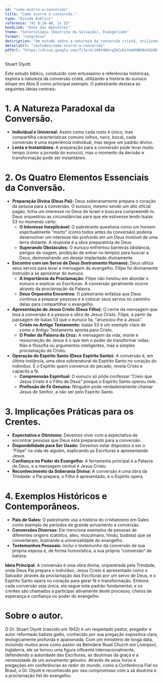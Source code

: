 ```yaml
---
id: "como-ocorre-a-conversão"
title: "Como ocorre a conversão."
type: "Estudo Bíblico"
reference: "At 8:26-40, Is 53"
bookLink: "Atos dos Apóstolos"
theme: "Soteriologia (Doutrina da Salvação), Evangelismo"
format: "Congresso"
description: "Um estudo sobre a natureza da conversão cristã, utilizando a história do eunuco etíope em Atos 8 como exemplo principal. Destaca os papéis de Deus Pai na preparação, de Jesus Cristo como a mensagem central, do Espírito Santo na operação e do servo de Deus como instrumento, enfatizando a dinâmica paradoxal e os elementos essenciais da transformação espiritual. Olyott mostra que cada conversão, embora seja única, segue um padrão fundamental."
detailsUrl: "/estudos/como-ocorre-a-conversão"
pdfUrl: "https://drive.google.com/file/d/109t9OGrqZmCuGifwm0VW5Nxt82ADfCEr/view?usp=drive_link"
---
```


Stuart Olyott.

Este estudo bíblico, conduzido com entusiasmo e referências históricas, explora a natureza da conversão cristã, utilizando a história do eunuco etíope em Atos 8 como principal exemplo. O palestrante destaca as seguintes ideias centrais:

# 1\. A Natureza Paradoxal da Conversão.

* **Individual e Universal:** Assim como cada rosto é único, mas compartilha características comuns (olhos, nariz, boca), cada conversão é uma experiência individual, mas segue um padrão divino.  
* **Lenta e Instantânea:** A preparação para a conversão pode levar muito tempo (como a jornada do eunuco), mas o momento da decisão e transformação pode ser instantâneo.

# 2\. Os Quatro Elementos Essenciais da Conversão.

* **Preparação Divina (Deus Pai):** Deus soberanamente prepara o coração da pessoa para a conversão. O eunuco, mesmo sendo um alto oficial pagão, tinha um interesse no Deus de Israel e buscava compreendê-lo. Deus orquestrou as circunstâncias para que ele estivesse lendo Isaías 53 no momento certo.  
  * **O Interesse Inexplicável:** O palestrante questiona como um homem espiritualmente “morto” (como todos antes da conversão) poderia desenvolver um interesse tão profundo em um Deus invisível de uma terra distante. A resposta é a obra preparatória de Deus.  
  * **Superando Obstáculos:** O eunuco enfrentou barreiras (distância, perigos da viagem, proibição de entrar no templo) para buscar a Deus, demonstrando um desejo implantado divinamente.  
* **Encontro com um Servo de Deus (Instrumento Humano):** Deus utiliza seus servos para levar a mensagem do evangelho. Filipe foi divinamente instruído a se aproximar do eunuco.  
  * **A Importância da Proclamação:** Filipe não hesitou em abordar o eunuco e explicar as Escrituras. A conversão geralmente ocorre através da proclamação da Palavra.  
  * **Deus Orquestra Encontros:** O palestrante enfatiza que Deus continua a preparar pessoas e a colocar seus servos no caminho delas para compartilhar o evangelho.  
* **Apresentação de Jesus Cristo (Deus Filho):** O cerne da mensagem que leva à conversão é a pessoa e obra de Jesus Cristo. Filipe, a partir da passagem de Isaías 53 que o eunuco lia, “anunciou-lhe a Jesus”.  
  * **Cristo no Antigo Testamento:** Isaías 53 é um exemplo claro de como o Antigo Testamento aponta para Cristo.  
  * **O Poder da Palavra da Cruz:** A mensagem da vida, morte e ressurreição de Jesus é o que tem o poder de transformar vidas. Não é filosofia ou argumentos inteligentes, mas a simples proclamação de Cristo.  
* **Operação do Espírito Santo (Deus Espírito Santo):** A conversão é, em última instância, uma obra sobrenatural do Espírito Santo no coração do indivíduo. É o Espírito quem convence do pecado, revela Cristo e capacita a fé.  
  * **Compreensão Espiritual:** O eunuco só pôde confessar “Creio que Jesus Cristo é o Filho de Deus” porque o Espírito Santo operou nele.  
  * **Profissão de Fé Genuína:** Ninguém pode verdadeiramente chamar Jesus de Senhor, a não ser pelo Espírito Santo.

# 3\. Implicações Práticas para os Crentes.

* **Expectativa e Otimismo:** Devemos viver com a expectativa de encontrar pessoas que Deus está preparando para a conversão.  
* **Disponibilidade para Ser Usado:** Devemos estar dispostos a ser o “Filipe” na vida de alguém, explicando as Escrituras e apresentando Jesus.  
* **Confiança no Poder do Evangelho:** A ferramenta principal é a Palavra de Deus, e a mensagem central é Jesus Cristo.  
* **Reconhecimento da Soberania Divina:** A conversão é uma obra da Trindade: o Pai prepara, o Filho é apresentado, e o Espírito opera.

# 4\. Exemplos Históricos e Contemporâneos.

* **País de Gales:** O palestrante usa a história do cristianismo em Gales como exemplo de períodos de grande avivamento e conversão.  
* **Conversões Diversas:** Ele menciona exemplos de pessoas de diferentes origens (católico, ateu, muçulmano, hindu, budista) que se converteram, ilustrando a universalidade do evangelho.  
* **Testemunhos Pessoais:** Inclui o testemunho da conversão de sua própria esposa e, de forma humorística, a sua própria “conversão” de batista.

**Ideia Principal:** A conversão é uma obra divina, orquestrada pela Trindade, onde Deus Pai prepara o indivíduo, Jesus Cristo é apresentado como o Salvador através da proclamação das Escrituras por um servo de Deus, e o Espírito Santo opera no coração para gerar fé e transformação. Embora cada conversão seja única, ela segue este padrão fundamental, e os crentes são chamados a participar ativamente deste processo, cheios de esperança e confiança no poder do evangelho.

# Sobre o autor.

O Dr. Stuart Olyott (nascido em 1942\) é um respeitado pastor, pregador e autor reformado batista galês, conhecido por sua pregação expositiva clara, teologicamente profunda e apaixonada. Com um ministério de longa data, incluindo muitos anos como pastor da Belvidere Road Church em Liverpool, Inglaterra, ele se tornou uma figura influente internacionalmente, defendendo a autoridade das Escrituras, as doutrinas da graça e a necessidade de um avivamento genuíno. Através de seus livros e pregações em conferências ao redor do mundo, como a Conferência Fiel no Brasil, o Dr. Olyott é reconhecido por seu compromisso com a sã doutrina e a proclamação fiel do evangelho.